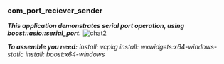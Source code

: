 ### com_port_reciever_sender
***This application demonstrates serial port operation, using boost::asio::serial_port.***
![chat2](https://github.com/K3130/com_port_reciever_sender/assets/23383424/7185e211-cb00-4e7a-966b-d807a705b46d)

***To assemble you need:***
*install: vcpkg*
*install: wxwidgets:x64-windows-static*
*install: boost:x64-windows*
